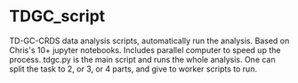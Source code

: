 # TDGC_script
TD-GC-CRDS data analysis scripts, automatically run the analysis. Based on Chris's 10+ jupyter notebooks. Includes parallel computer to speed up the process.
tdgc.py is the main script and runs the whole analysis. One can split the task to 2, or 3, or 4 parts, and give to worker scripts to run.
